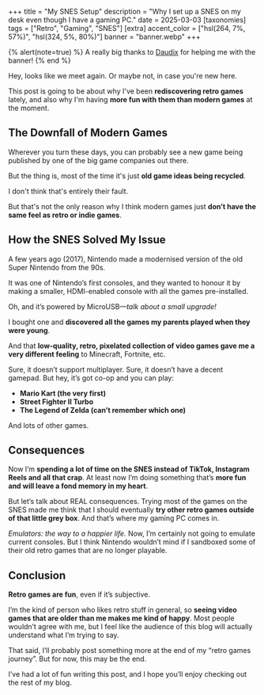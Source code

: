 +++
title = "My SNES Setup"
description = "Why I set up a SNES on my desk even though I have a gaming PC."
date = 2025-03-03
[taxonomies]
tags = ["Retro", "Gaming", "SNES"]
[extra]
accent_color = ["hsl(264, 7%, 57%)", "hsl(324, 5%, 80%)"]
banner = "banner.webp"
+++

{% alert(note=true) %}
A really big thanks to [Daudix](https://daudix.one/) for helping me with the banner!
{% end %}

Hey, looks like we meet again. Or maybe not, in case you're new here.

This post is going to be about why I've been **rediscovering retro games** lately, and also why I'm having **more fun with them than modern games** at the moment.

## The Downfall of Modern Games

Wherever you turn these days, you can probably see a new game being published by one of the big game companies out there.

But the thing is, most of the time it's just **old game ideas being recycled**.

I don't think that's entirely their fault.

But that's not the only reason why I think modern games just **don’t have the same feel as retro or indie games**.

## How the SNES Solved My Issue

A few years ago (2017), Nintendo made a modernised version of the old Super Nintendo from the 90s.

It was one of Nintendo’s first consoles, and they wanted to honour it by making a smaller, HDMI-enabled console with all the games pre-installed.

Oh, and it’s powered by MicroUSB—*talk about a small upgrade!*

I bought one and **discovered all the games my parents played when they were young**.

And that **low-quality, retro, pixelated collection of video games gave me a very different feeling** to Minecraft, Fortnite, etc.

Sure, it doesn’t support multiplayer.
Sure, it doesn’t have a decent gamepad.
But hey, it’s got co-op and you can play:

- **Mario Kart (the very first)**
- **Street Fighter II Turbo**
- **The Legend of Zelda (can’t remember which one)**

And lots of other games.

## Consequences

Now I’m **spending a lot of time on the SNES instead of TikTok, Instagram Reels and all that crap**.
At least now I’m doing something that’s **more fun and will leave a fond memory in my heart**.

But let’s talk about REAL consequences.
Trying most of the games on the SNES made me think that I should eventually **try other retro games outside of that little grey box**.
And that’s where my gaming PC comes in.

*Emulators: the way to a happier life.*
Now, I’m certainly not going to emulate current consoles.
But I think Nintendo wouldn’t mind if I sandboxed some of their old retro games that are no longer playable.

## Conclusion

**Retro games are fun**, even if it’s subjective.

I’m the kind of person who likes retro stuff in general, so **seeing video games that are older than me makes me kind of happy**.
Most people wouldn’t agree with me, but I feel like the audience of this blog will actually understand what I’m trying to say.

That said, I’ll probably post something more at the end of my “retro games journey”.
But for now, this may be the end.

I’ve had a lot of fun writing this post, and I hope you’ll enjoy checking out the rest of my blog.
